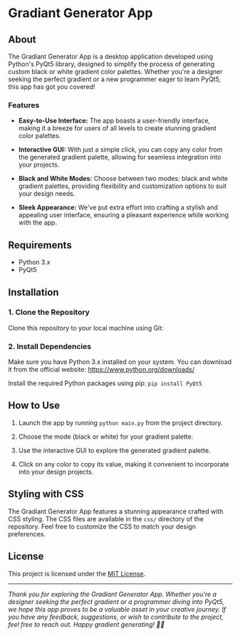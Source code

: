 # Gradiant Generator App




## About

The Gradiant Generator App is a desktop application developed using Python's PyQt5 library, designed to simplify the process of generating custom black or white gradient color palettes. Whether you're a designer seeking the perfect gradient or a new programmer eager to learn PyQt5, this app has got you covered!

### Features

- **Easy-to-Use Interface:** The app boasts a user-friendly interface, making it a breeze for users of all levels to create stunning gradient color palettes.

- **Interactive GUI:** With just a simple click, you can copy any color from the generated gradient palette, allowing for seamless integration into your projects.

- **Black and White Modes:** Choose between two modes: black and white gradient palettes, providing flexibility and customization options to suit your design needs.

- **Sleek Appearance:** We've put extra effort into crafting a stylish and appealing user interface, ensuring a pleasant experience while working with the app.


## Requirements

- Python 3.x
- PyQt5

## Installation

### 1. Clone the Repository

Clone this repository to your local machine using Git:


### 2. Install Dependencies

Make sure you have Python 3.x installed on your system. You can download it from the official website: https://www.python.org/downloads/

Install the required Python packages using pip:
`pip install PyQt5`


## How to Use

1. Launch the app by running `python main.py` from the project directory.

2. Choose the mode (black or white) for your gradient palette.

3. Use the interactive GUI to explore the generated gradient palette.

4. Click on any color to copy its value, making it convenient to incorporate into your design projects.

## Styling with CSS

The Gradiant Generator App features a stunning appearance crafted with CSS styling. The CSS files are available in the `css/` directory of the repository. Feel free to customize the CSS to match your design preferences.

## License

This project is licensed under the [MIT License](LICENSE).

---

_Thank you for exploring the Gradiant Generator App. Whether you're a designer seeking the perfect gradient or a programmer diving into PyQt5, we hope this app proves to be a valuable asset in your creative journey. If you have any feedback, suggestions, or wish to contribute to the project, feel free to reach out. Happy gradient generating! 🎨🚀_


